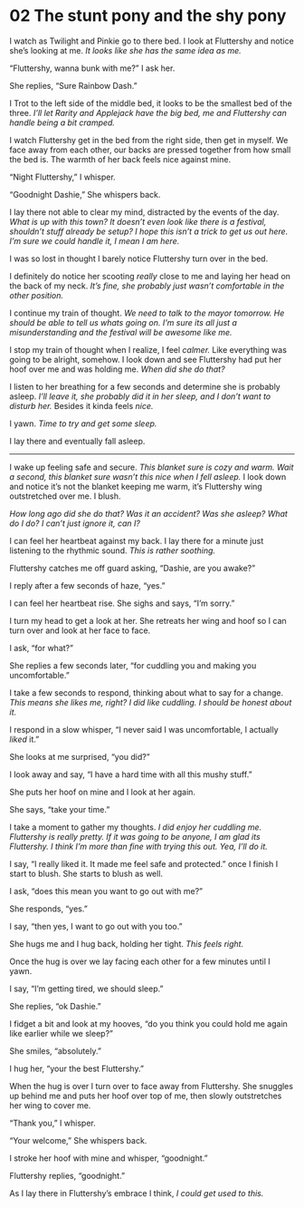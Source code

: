# 02 The stunt pony and the shy pony

I watch as Twilight and Pinkie go to there bed. I look at Fluttershy and notice she’s looking at me. *It looks like she has the same idea as me.*

“Fluttershy, wanna bunk with me?” I ask her.

She replies, “Sure Rainbow Dash.”

I Trot to the left side of the middle bed, it looks to be the smallest bed of the three. *I’ll let Rarity and Applejack have the big bed, me and Fluttershy can handle being a bit cramped.*

I watch Fluttershy get in the bed from the right side, then get in myself. We face away from each other, our backs are pressed together from how small the bed is. The warmth of her back feels nice against mine.

“Night Fluttershy,” I whisper.

“Goodnight Dashie,” She whispers back.

I lay there not able to clear my mind, distracted by the events of the day. *What is up with this town? It doesn’t even look like there is a festival, shouldn’t stuff already be setup? I hope this isn’t a trick to get us out here. I’m sure we could handle it, I mean I am here.*

I was so lost in thought I barely notice Fluttershy turn over in the bed.

I definitely do notice her scooting *really* close to me and laying her head on the back of my neck. *It’s fine, she probably just wasn’t comfortable in the other position.*

I continue my train of thought. *We need to talk to the mayor tomorrow. He should be able to tell us whats going on. I’m sure its all just a misunderstanding and the festival will be awesome like me.*

I stop my train of thought when I realize, I feel *calmer.* Like everything was going to be alright, somehow. I look down and see Fluttershy had put her hoof over me and was holding me. *When did she do that?*

I listen to her breathing for a few seconds and determine she is probably asleep. *I’ll leave it, she probably did it in her sleep, and I don’t want to disturb her.* Besides it kinda feels *nice.*

I yawn. *Time to try and get some sleep.*

I lay there and eventually fall asleep.

***

I wake up feeling safe and secure. *This blanket sure is cozy and warm. Wait a second, this blanket sure wasn’t this nice when I fell asleep.* I look down and notice it’s not the blanket keeping me warm, it’s Fluttershy wing outstretched over me. I blush.

*How long ago did she do that? Was it an accident? Was she asleep? What do I do? I can’t just ignore it, can I?*

I can feel her heartbeat against my back. I lay there for a minute just listening to the rhythmic sound. *This is rather soothing.*

Fluttershy catches me off guard asking, “Dashie, are you awake?”

I reply after a few seconds of haze, “yes.”

I can feel her heartbeat rise. She sighs and says, “I’m sorry.”

I turn my head to get a look at her. She retreats her wing and hoof so I can turn over and look at her face to face.

I ask, “for what?”

She replies a few seconds later, “for cuddling you and making you uncomfortable.”

I take a few seconds to respond, thinking about what to say for a change. *This means she likes me, right? I did like cuddling. I should be honest about it.*

I respond in a slow whisper, “I never said I was uncomfortable, I actually *liked* it.”

She looks at me surprised, “you did?”

I look away and say, “I have a hard time with all this mushy stuff.”

She puts her hoof on mine and I look at her again.

She says, “take your time.”

I take a moment to gather my thoughts. *I did enjoy her cuddling me. Fluttershy is really pretty. If it was going to be anyone, I am glad its Fluttershy. I think I’m more than fine with trying this out. Yea, I’ll do it.*

I say, “I really liked it. It made me feel safe and protected.” once I finish I start to blush. She starts to blush as well.

I ask, “does this mean you want to go out with me?”

She responds, “yes.”

I say, “then yes, I want to go out with you too.”

She hugs me and I hug back, holding her tight. *This feels right.*

Once the hug is over we lay facing each other for a few minutes until I yawn.

I say, “I’m getting tired, we should sleep.”

She replies, “ok Dashie.”

I fidget a bit and look at my hooves, “do you think you could hold me again like earlier while we sleep?”

She smiles, “absolutely.”

I hug her, “your the best Fluttershy.”

When the hug is over I turn over to face away from Fluttershy. She snuggles up behind me and puts her hoof over top of me, then slowly outstretches her wing to cover me.

“Thank you,” I whisper.

“Your welcome,” She whispers back.

I stroke her hoof with mine and whisper, “goodnight.”

Fluttershy replies, “goodnight.”

As I lay there in Fluttershy’s embrace I think, *I could get used to this.*
